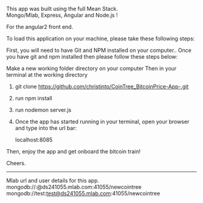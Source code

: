 This app was built using the full Mean Stack. 
<br>
Mongo/Mlab, Express, Angular and Node.js !

For the angular2 front end.

To load this application on your machine, please take these following steps:

First, you will need to have Git and NPM installed on your computer..
Once you have git and npm installed then please follow these steps below:

Make a new working folder directory on your computer
Then in your terminal at the working directory
1. git clone https://github.com/christinto/CoinTree_BitcoinPrice-App-.git

2. run   npm install

3. run   nodemon server.js

4. Once the app has started running in your terminal, open your browser and type into the url bar:
   
    localhost:8085

Then, enjoy the app and get onboard the bitcoin train! 

Cheers.

-----------------------------------------------------------

Mlab url and user details for this app.
mongodb://<dbuser>:<dbpassword>@ds241055.mlab.com:41055/newcointree
mongodb://test:test@ds241055.mlab.com:41055/newcointree
